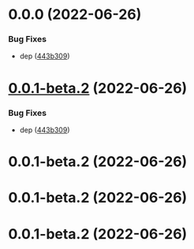 # 0.0.0 (2022-06-26)

### Bug Fixes

- dep ([443b309](https://github.com/ChpShy/git-auto-configy/commit/443b309e97c3ce695579c6568ff3649a0cb7e2c5))

# [0.0.1-beta.2](https://github.com/ChpShy/git-auto-configy/compare/v0.0.1-beta.2...v0.0.1-beta.2) (2022-06-26)

### Bug Fixes

- dep ([443b309](https://github.com/ChpShy/git-auto-configy/commit/443b309e97c3ce695579c6568ff3649a0cb7e2c5))

# 0.0.1-beta.2 (2022-06-26)

# 0.0.1-beta.2 (2022-06-26)

# 0.0.1-beta.2 (2022-06-26)
